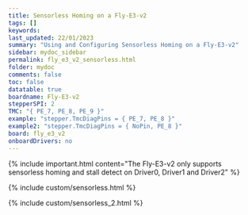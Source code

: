 ```yaml
---
title: Sensorless Homing on a Fly-E3-v2
tags: []
keywords: 
last_updated: 22/01/2023
summary: "Using and Configuring Sensorless Homing on a Fly-E3-v2"
sidebar: mydoc_sidebar
permalink: fly_e3_v2_sensorless.html
folder: mydoc
comments: false
toc: false
datatable: true
boardname: Fly-E3-v2
stepperSPI: 2
TMC: "{ PE_7, PE_8, PE_9 }"
example: "stepper.TmcDiagPins = { PE_7, PE_8 }"
example2: "stepper.TmcDiagPins = { NoPin, PE_8 }"
board: fly_e3_v2
onboardDrivers: no
---
```


{% include important.html content="The Fly-E3-v2 only supports sensorless homing and stall detect on Driver0, Driver1 and Driver2" %}

{% include custom/sensorless.html %}

{% include custom/sensorless_2.html %}
